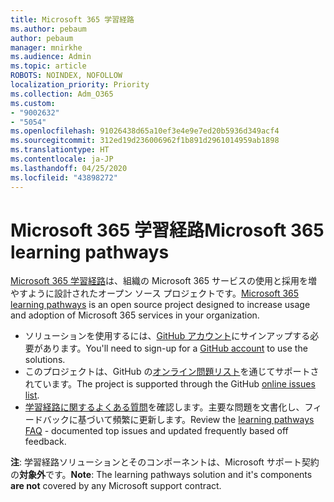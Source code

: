 ```yaml
---
title: Microsoft 365 学習経路
ms.author: pebaum
author: pebaum
manager: mnirkhe
ms.audience: Admin
ms.topic: article
ROBOTS: NOINDEX, NOFOLLOW
localization_priority: Priority
ms.collection: Adm_O365
ms.custom:
- "9002632"
- "5054"
ms.openlocfilehash: 91026438d65a10ef3e4e9e7ed20b5936d349acf4
ms.sourcegitcommit: 312ed19d236006962f1b891d2961014959ab1898
ms.translationtype: HT
ms.contentlocale: ja-JP
ms.lasthandoff: 04/25/2020
ms.locfileid: "43898272"
---
```

# <a name="microsoft-365-learning-pathways"></a><span data-ttu-id="94893-102">Microsoft 365 学習経路</span><span class="sxs-lookup"><span data-stu-id="94893-102">Microsoft 365 learning pathways</span></span>

<span data-ttu-id="94893-103">[Microsoft 365 学習経路](https://docs.microsoft.com/office365/customlearning/)は、組織の Microsoft 365 サービスの使用と採用を増やすように設計されたオープン ソース プロジェクトです。</span><span class="sxs-lookup"><span data-stu-id="94893-103">[Microsoft 365 learning pathways](https://docs.microsoft.com/office365/customlearning/) is an open source project designed to increase usage and adoption of Microsoft 365 services in your organization.</span></span>

- <span data-ttu-id="94893-104">ソリューションを使用するには、[GitHub アカウント](http://aka.ms/joingithub)にサインアップする必要があります。</span><span class="sxs-lookup"><span data-stu-id="94893-104">You'll need to sign-up for a [GitHub account](http://aka.ms/joingithub) to use the solutions.</span></span>
- <span data-ttu-id="94893-105">このプロジェクトは、GitHub の[オンライン問題リスト](https://aka.ms/CustomLearningHelp)を通じてサポートされています。</span><span class="sxs-lookup"><span data-stu-id="94893-105">The project is supported through the GitHub [online issues list](https://aka.ms/CustomLearningHelp).</span></span>
- <span data-ttu-id="94893-106">[学習経路に関するよくある質問](https://docs.microsoft.com/office365/customlearning/faq)を確認します。主要な問題を文書化し、フィードバックに基づいて頻繁に更新します。</span><span class="sxs-lookup"><span data-stu-id="94893-106">Review the [learning pathways FAQ](https://docs.microsoft.com/office365/customlearning/faq) - documented top issues and updated frequently based off feedback.</span></span>

<span data-ttu-id="94893-107">**注**: 学習経路ソリューションとそのコンポーネントは、Microsoft サポート契約の**対象外**です。</span><span class="sxs-lookup"><span data-stu-id="94893-107">**Note**: The learning pathways solution and it's components **are not** covered by any Microsoft support contract.</span></span>
